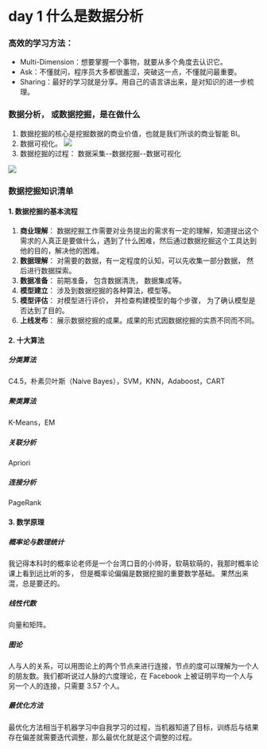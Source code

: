 # day 1   什么是数据分析

### 高效的学习方法：
* Multi-Dimension：想要掌握一个事物，就要从多个角度去认识它。
* Ask：不懂就问，程序员大多都很羞涩，突破这一点，不懂就问最重要。
* Sharing：最好的学习就是分享。用自己的语言讲出来，是对知识的进一步梳理。


### 数据分析， 或数据挖掘，是在做什么
1. 数据挖掘的核心是挖掘数据的商业价值，也就是我们所谈的商业智能 BI。
2. 数据可视化。
 ![](media/15728667181163/15728668921381.jpg)
3. 数据挖掘的过程： 数据采集--数据挖掘--数据可视化

![](media/15728667181163/15728671947880.jpg)


### 数据挖掘知识清单
#### 1. 数据挖掘的基本流程
1. **商业理解**：  数据挖掘工作需要对业务提出的需求有一定的理解，知道提出这个需求的人真正是要做什么，遇到了什么困难，然后通过数据挖掘这个工具达到他的目的，解决他的困难。
2. **数据理解**： 对需要的数据，有一定程度的认知，可以先收集一部分数据， 然后进行数据探索。
3. **数据准备**： 前期准备， 包含数据清洗， 数据集成等。
4. **模型建立**： 涉及到数据挖掘的各种算法，模型等。
5. **模型评估**： 对模型进行评价， 并检查构建模型的每个步骤， 为了确认模型是否达到了目的。
6. **上线发布**： 展示数据挖掘的成果。成果的形式因数据挖掘的实质不同而不同。


#### 2. 十大算法
#####  分类算法
C4.5，朴素贝叶斯（Naive Bayes），SVM，KNN，Adaboost，CART
##### 聚类算法
K-Means，EM
##### 关联分析
Apriori
##### 连接分析
PageRank
#### 3. 数学原理
##### 概率论与数理统计
我记得本科时的概率论老师是一个台湾口音的小帅哥，软萌软萌的，我那时概率论课上看到远比听的多， 但是概率论偏偏是数据挖掘的重要数学基础。  果然出来混，总是要还的。
##### 线性代数
向量和矩阵。
##### 图论
人与人的关系，可以用图论上的两个节点来进行连接，节点的度可以理解为一个人的朋友数。我们都听说过人脉的六度理论，在 Facebook 上被证明平均一个人与另一个人的连接，只需要 3.57 个人。
##### 最优化方法
最优化方法相当于机器学习中自我学习的过程，当机器知道了目标，训练后与结果存在偏差就需要迭代调整，那么最优化就是这个调整的过程。